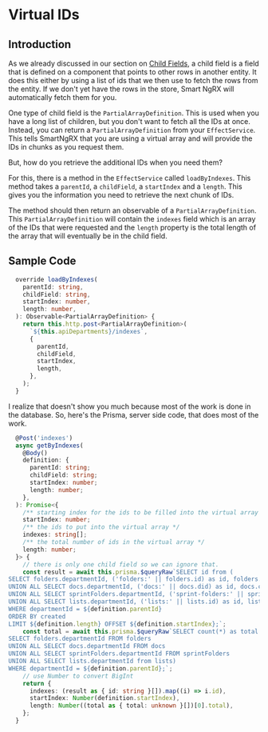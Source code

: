 # Virtual IDs

## Introduction

As we already discussed in our section on [Child Fields](using-smart-signals/child-fields), a child field is a field that is defined on a component that points to other rows in another entity. It does this either by using a list of ids that we then use to fetch the rows from the entity. If we don't yet have the rows in the store, Smart NgRX will automatically fetch them for you.

One type of child field is the `PartialArrayDefinition`. This is used when you have a long list of children, but you don't want to fetch all the IDs at once. Instead, you can return a `PartialArrayDefinition` from your `EffectService`. This tells SmartNgRX that you are using a virtual array and will provide the IDs in chunks as you request them.

But, how do you retrieve the additional IDs when you need them?

For this, there is a method in the `EffectService` called `loadByIndexes`. This method takes a `parentId`, a `childField`, a `startIndex` and a `length`. This gives you the information you need to retrieve the next chunk of IDs.

The method should then return an observable of a `PartialArrayDefinition`. This `PartialArrayDefinition` will contain the `indexes` field which is an array of the IDs that were requested and the `length` property is the total length of the array that will eventually be in the child field.

## Sample Code

```typescript
  override loadByIndexes(
    parentId: string,
    childField: string,
    startIndex: number,
    length: number,
  ): Observable<PartialArrayDefinition> {
    return this.http.post<PartialArrayDefinition>(
      `${this.apiDepartments}/indexes`,
      {
        parentId,
        childField,
        startIndex,
        length,
      },
    );
  }
```

I realize that doesn't show you much because most of the work is done in the database. So, here's the Prisma, server side code, that does most of the work.

```typescript
  @Post('indexes')
  async getByIndexes(
    @Body()
    definition: {
      parentId: string;
      childField: string;
      startIndex: number;
      length: number;
    },
  ): Promise<{
    /** starting index for the ids to be filled into the virtual array */
    startIndex: number;
    /** the ids to put into the virtual array */
    indexes: string[];
    /** the total number of ids in the virtual array */
    length: number;
  }> {
    // there is only one child field so we can ignore that.
    const result = await this.prisma.$queryRaw`SELECT id from (
SELECT folders.departmentId, ('folders:' || folders.id) as id, folders.created FROM folders
UNION ALL SELECT docs.departmentId, ('docs:' || docs.did) as id, docs.created FROM docs
UNION ALL SELECT sprintFolders.departmentId, ('sprint-folders:' || sprintFolders.id) as id, sprintFolders.created FROM sprintFolders
UNION ALL SELECT lists.departmentId, ('lists:' || lists.id) as id, lists.created from lists)
WHERE departmentId = ${definition.parentId}
ORDER BY created
LIMIT ${definition.length} OFFSET ${definition.startIndex};`;
    const total = await this.prisma.$queryRaw`SELECT count(*) as total from (
SELECT folders.departmentId FROM folders
UNION ALL SELECT docs.departmentId FROM docs
UNION ALL SELECT sprintFolders.departmentId FROM sprintFolders
UNION ALL SELECT lists.departmentId from lists)
WHERE departmentId = ${definition.parentId};`;
    // use Number to convert BigInt
    return {
      indexes: (result as { id: string }[]).map((i) => i.id),
      startIndex: Number(definition.startIndex),
      length: Number((total as { total: unknown }[])[0].total),
    };
  }
```
